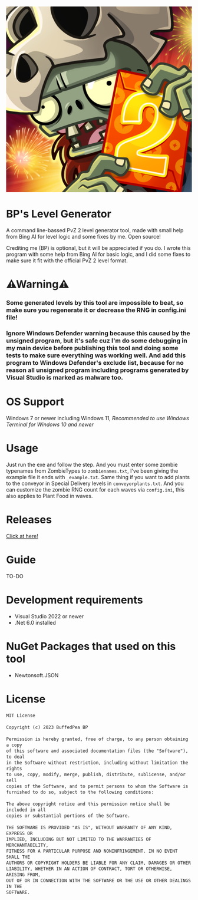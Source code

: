 ![The icon of the open source version!](/GitHub/images/2_Square_Icon_Versions_2.0.0.png "The icon")

# BP's Level Generator
A command line-bassed PvZ 2 level generator tool, made with small help from Bing AI for level logic and some fixes by me. Open source!

Crediting me (BP) is optional, but it will be appreciated if you do.
I wrote this program with some help from Bing AI for basic logic, and I did some fixes to make sure it
fit with the official PvZ 2 level format.

# ⚠Warning⚠
### Some generated levels by this tool are impossible to beat, so make sure you regenerate it or decrease the RNG in config.ini file!

### Ignore Windows Defender warning because this caused by the unsigned program, but it's safe cuz I'm do some debugging in my main device before publishing this tool and doing some tests to make sure everything was working well. And add this program to Windows Defender's exclude list, because for no reason all unsigned program including programs generated by Visual Studio is marked as malware too.

# OS Support
Windows 7 or newer including Windows 11, *Recommended to use Windows Terminal for Windows 10 and newer*

# Usage
Just run the exe and follow the step.
And you must enter some zombie typenames from ZombieTypes to `zombienames.txt`, I've been giving the example file it ends with `_example.txt`. Same thing if you want to add plants to the conveyor in Special Delivery levels in `conveyorplants.txt`.
And you can customize the zombie RNG count for each waves via `config.ini`, this also applies to Plant Food in waves.

# Releases
[Click at here!](https://github.com/BMegaGPea990/bp-s-level-gen/releases/latest)

# Guide
TO-DO

# Development requirements
- Visual Studio 2022 or newer
- .Net 6.0 installed

# NuGet Packages that used on this tool
- Newtonsoft.JSON

# License
```
MIT License

Copyright (c) 2023 BuffedPea BP

Permission is hereby granted, free of charge, to any person obtaining a copy
of this software and associated documentation files (the "Software"), to deal
in the Software without restriction, including without limitation the rights
to use, copy, modify, merge, publish, distribute, sublicense, and/or sell
copies of the Software, and to permit persons to whom the Software is
furnished to do so, subject to the following conditions:

The above copyright notice and this permission notice shall be included in all
copies or substantial portions of the Software.

THE SOFTWARE IS PROVIDED "AS IS", WITHOUT WARRANTY OF ANY KIND, EXPRESS OR
IMPLIED, INCLUDING BUT NOT LIMITED TO THE WARRANTIES OF MERCHANTABILITY,
FITNESS FOR A PARTICULAR PURPOSE AND NONINFRINGEMENT. IN NO EVENT SHALL THE
AUTHORS OR COPYRIGHT HOLDERS BE LIABLE FOR ANY CLAIM, DAMAGES OR OTHER
LIABILITY, WHETHER IN AN ACTION OF CONTRACT, TORT OR OTHERWISE, ARISING FROM,
OUT OF OR IN CONNECTION WITH THE SOFTWARE OR THE USE OR OTHER DEALINGS IN THE
SOFTWARE.
